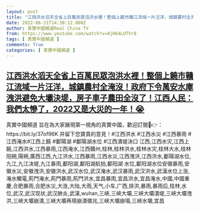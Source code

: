 ```yaml
---
layout: post
title: "江西洪水滔天全省上百萬民眾泡洪水裡！整個上饒市贛江流域一片汪洋，城鎮農村全淹沒！政府下令萬安水庫洩洪避免大壩決堤，房子車子農田全沒了！江西人民：我們太慘了，2022又是大災的一年！😭"
date: 2022-06-21T14:30:12.000Z
author: 真實中國頻道Real China TV
from: https://www.youtube.com/watch?v=8jH64LUTVr8
tags: [ 真實中國頻道 ]
comments: True
categories: [ 真實中國頻道 ]
---
```

<!--1655821812000-->
[江西洪水滔天全省上百萬民眾泡洪水裡！整個上饒市贛江流域一片汪洋，城鎮農村全淹沒！政府下令萬安水庫洩洪避免大壩決堤，房子車子農田全沒了！江西人民：我們太慘了，2022又是大災的一年！😭](https://www.youtube.com/watch?v=8jH64LUTVr8)
------

<div>
真實中國頻道 旨在為大家展現第一視角的真實中國，歡迎訂閱💖👉：https://bit.ly/37of96K  并留下您寶貴的意見！#江西洪水 #江西水災 #江西暴雨 #江西淹水#江西上饒 #鄱陽湖 #鄱陽湖水位 #江西潰堤決口  江西,江西水灾,江西上饒,江西洪水,江西暴雨,江西淹水,江西贛州,桂林,桂林洪水,桂林水灾,桂林大水,桂林阳朔,陽朔,廣西江西,九江洪水,江西暴雨,江西水災,江西洩洪,江西洪水,鄱陽湖水位,九江,九江决堤,九江暴雨,鄱阳湖,鄱阳湖航拍,鄱阳湖 水位,鄱阳湖水位安徽暴雨,安徽水災,安徽洩洪,安徽洪水,武汉水位,武汉淹水,武汉暴雨,武汉洪水,武漢水位上涨,淹水觸電,荊門淹水,荊門暴雨,荊門洪水,宜昌暴雨,宜昌洪水,宜昌淹水,中國,中國重慶,合肥暴雨,合肥水災,大涨,大陆,大雨,天气,小车,广西,排洪,暴雨,暴雨后,桂林,水位,武汉,武汉现状,武汉肺炎,武漢,wuhan,三峽,三峽大壩,三峽大壩潰堤,三峽大壩洩洪,三峽大壩崩潰,三峽大壩再現崩潰徵兆,三峽大壩崩塌,三峽水壩,宜昌
</div>
